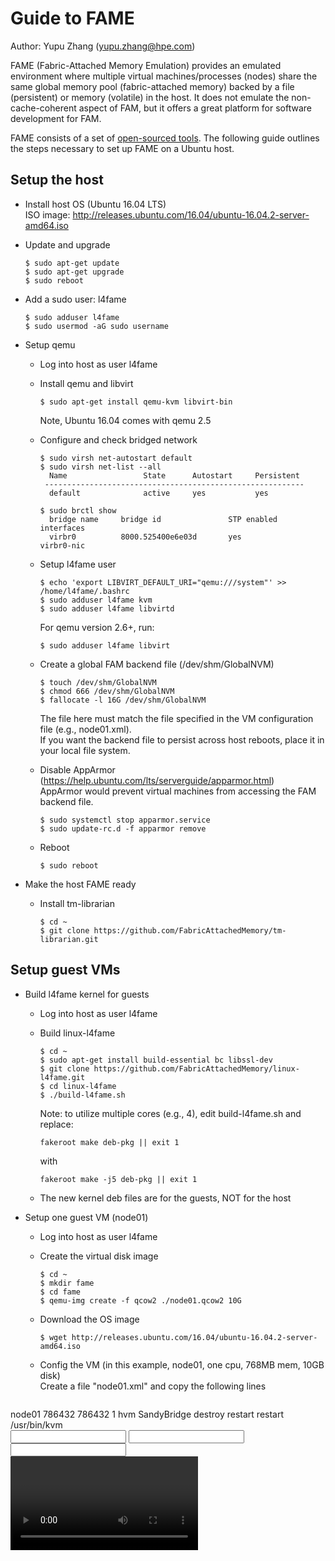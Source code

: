# Guide to FAME

Author: Yupu Zhang (yupu.zhang@hpe.com)

FAME (Fabric-Attached Memory Emulation) provides an emulated environment where multiple virtual
machines/processes (nodes) share the same global memory pool (fabric-attached memory) backed by a
file (persistent) or memory (volatile) in the host. It does not emulate the non-cache-coherent
aspect of FAM, but it offers a great platform for software development for FAM.

FAME consists of a set of [open-sourced tools](https://github.com/FabricAttachedMemory). The
following guide outlines the steps necessary to set up FAME on a Ubuntu host.

## Setup the host

- Install host OS (Ubuntu 16.04 LTS)  
  ISO image: http://releases.ubuntu.com/16.04/ubuntu-16.04.2-server-amd64.iso

- Update and upgrade
  ```
  $ sudo apt-get update
  $ sudo apt-get upgrade
  $ sudo reboot
  ```

- Add a sudo user: l4fame
  ```
  $ sudo adduser l4fame
  $ sudo usermod -aG sudo username
  ```

- Setup qemu
  - Log into host as user l4fame
  - Install qemu and libvirt
    ```
    $ sudo apt-get install qemu-kvm libvirt-bin
    ```
    Note, Ubuntu 16.04 comes with qemu 2.5

  - Configure and check bridged network
    ```
    $ sudo virsh net-autostart default
    $ sudo virsh net-list --all
      Name                 State      Autostart     Persistent
     ----------------------------------------------------------
      default              active     yes           yes

    $ sudo brctl show
      bridge name     bridge id               STP enabled     interfaces
      virbr0          8000.525400e6e03d       yes             virbr0-nic
    ```

  - Setup l4fame user
    ```
    $ echo 'export LIBVIRT_DEFAULT_URI="qemu:///system"' >> /home/l4fame/.bashrc
    $ sudo adduser l4fame kvm
    $ sudo adduser l4fame libvirtd
    ```
    For qemu version 2.6+, run:
    ```
    $ sudo adduser l4fame libvirt
    ```

  - Create a global FAM backend file (/dev/shm/GlobalNVM)
    ```
    $ touch /dev/shm/GlobalNVM
    $ chmod 666 /dev/shm/GlobalNVM
    $ fallocate -l 16G /dev/shm/GlobalNVM
    ```
    The file here must match the file specified in the VM configuration file (e.g., node01.xml).  
    If you want the backend file to persist across host reboots, place it in your local file system.

  - Disable AppArmor (https://help.ubuntu.com/lts/serverguide/apparmor.html)  
    AppArmor would prevent virtual machines from accessing the FAM backend file.
    ```
    $ sudo systemctl stop apparmor.service
    $ sudo update-rc.d -f apparmor remove
    ```

  - Reboot
    ```
    $ sudo reboot
    ```

- Make the host FAME ready
  - Install tm-librarian

    ```
    $ cd ~
    $ git clone https://github.com/FabricAttachedMemory/tm-librarian.git
    ```

## Setup guest VMs

- Build l4fame kernel for guests
  - Log into host as user l4fame
  - Build linux-l4fame

    ```
    $ cd ~
    $ sudo apt-get install build-essential bc libssl-dev
    $ git clone https://github.com/FabricAttachedMemory/linux-l4fame.git
    $ cd linux-l4fame
    $ ./build-l4fame.sh
    ```
    Note: to utilize multiple cores (e.g., 4), edit build-l4fame.sh and replace:
    ```
    fakeroot make deb-pkg || exit 1
    ```
    with
    ```
    fakeroot make -j5 deb-pkg || exit 1
    ```

  - The new kernel deb files are for the guests, NOT for the host

- Setup one guest VM (node01)
  - Log into host as user l4fame
  - Create the virtual disk image

    ```
    $ cd ~
    $ mkdir fame
    $ cd fame
    $ qemu-img create -f qcow2 ./node01.qcow2 10G
    ```

  - Download the OS image

    ```
    $ wget http://releases.ubuntu.com/16.04/ubuntu-16.04.2-server-amd64.iso
    ```

  - Config the VM (in this example, node01, one cpu, 768MB mem, 10GB disk)  
    Create a file "node01.xml" and copy the following lines

    ```
<domain type='kvm' xmlns:qemu='http://libvirt.org/schemas/domain/qemu/1.0'>
  <name>node01</name>
  <memory unit='KiB'>786432</memory>
  <currentMemory unit='KiB'>786432</currentMemory>
  <vcpu placement='static'>1</vcpu>
  <os>
    <type arch='x86_64' machine='pc-i440fx-2.1'>hvm</type>
    <boot dev='cdrom'/>
    <boot dev='hd'/>
  </os>
  <features>
    <acpi/>
    <apic/>
    <pae/>
  </features>
  <cpu mode='custom' match='exact'>
    <model fallback='allow'>SandyBridge</model>
  </cpu>
  <clock offset='utc'>
    <timer name='rtc' tickpolicy='catchup'/>
    <timer name='pit' tickpolicy='delay'/>
    <timer name='hpet' present='no'/>
  </clock>
  <on_poweroff>destroy</on_poweroff>
  <on_reboot>restart</on_reboot>
  <on_crash>restart</on_crash>
  <pm>
    <suspend-to-mem enabled='no'/>
    <suspend-to-disk enabled='no'/>
  </pm>
  <devices>
    <emulator>/usr/bin/kvm</emulator>
    <disk type='file' device='cdrom'>
      <driver name='qemu' type='raw'/>
      <source file='/home/l4fame/fame/ubuntu-16.04.2-server-amd64.iso'/>
      <target dev='hdc' bus='ide'/>
      <readonly/>
      <address type='drive' controller='0' bus='1' unit='0'/>
    </disk>
    <disk type='file' device='disk'>
      <driver name='qemu' type='qcow2'/>
      <source file='/home/l4fame/fame/node01.qcow2'/>
      <target dev='vda' bus='virtio'/>
      <address type='pci' domain='0x0000' bus='0x00' slot='0x07' function='0x0'/>
    </disk>
    <controller type='usb' index='0' model='ich9-ehci1'>
      <address type='pci' domain='0x0000' bus='0x00' slot='0x05' function='0x7'/>
    </controller>
    <controller type='usb' index='0' model='ich9-uhci1'>
      <master startport='0'/>
      <address type='pci' domain='0x0000' bus='0x00' slot='0x05' function='0x0' multifunction='on'/>
    </controller>
    <controller type='usb' index='0' model='ich9-uhci2'>
      <master startport='2'/>
      <address type='pci' domain='0x0000' bus='0x00' slot='0x05' function='0x1'/>
    </controller>
    <controller type='usb' index='0' model='ich9-uhci3'>
      <master startport='4'/>
      <address type='pci' domain='0x0000' bus='0x00' slot='0x05' function='0x2'/>
    </controller>
    <controller type='pci' index='0' model='pci-root'/>
    <controller type='ide' index='0'>
      <address type='pci' domain='0x0000' bus='0x00' slot='0x01' function='0x1'/>
    </controller>
    <controller type='virtio-serial' index='0'>
      <address type='pci' domain='0x0000' bus='0x00' slot='0x06' function='0x0'/>
    </controller>
    <interface type='network'>
      <mac address='52:54:00:01:01:01'/>
      <source network='default'/>
      <model type='virtio'/>
      <address type='pci' domain='0x0000' bus='0x00' slot='0x03' function='0x0'/>
    </interface>
    <serial type='pty'>
      <target port='0'/>
    </serial>
    <console type='pty'>
      <target type='serial' port='0'/>
    </console>
    <channel type='spicevmc'>
      <target type='virtio' name='com.redhat.spice.0'/>
      <address type='virtio-serial' controller='0' bus='0' port='1'/>
    </channel>
    <input type='tablet' bus='usb'/>
    <input type='mouse' bus='ps2'/>
    <input type='keyboard' bus='ps2'/>
    <graphics type='spice' autoport='yes'/>
    <sound model='ich6'>
      <address type='pci' domain='0x0000' bus='0x00' slot='0x04' function='0x0'/>
    </sound>
    <video>
      <model type='qxl' ram='65536' vram='65536' heads='1'/>
      <address type='pci' domain='0x0000' bus='0x00' slot='0x02' function='0x0'/>
    </video>
    <redirdev bus='usb' type='spicevmc'>
    </redirdev>
    <redirdev bus='usb' type='spicevmc'>
    </redirdev>
    <redirdev bus='usb' type='spicevmc'>
    </redirdev>
    <redirdev bus='usb' type='spicevmc'>
    </redirdev>
    <memballoon model='virtio'>
      <address type='pci' domain='0x0000' bus='0x00' slot='0x08' function='0x0'/>
    </memballoon>
    <graphics type='vnc' port='-1' autoport='yes' keymap='en-us'/>
  </devices>
  <qemu:commandline>
    <qemu:arg value='-object'/>
    <qemu:arg value='memory-backend-file,size=16G,mem-path=/dev/shm/GlobalNVM,id=GlobalNVM,share=on'/>
    <qemu:arg value='-device'/>
    <qemu:arg value='ivshmem,x-memdev=GlobalNVM'/>
  </qemu:commandline>
</domain>
    ```

    Note: for qemu version 2.6+, replace

    ```
      <qemu:arg value='ivshmem,x-memdev=GlobalNVM'/>
    ```

    with

    ```
      <qemu:arg value='ivshmem-plain,memdev=GlobalNVM'/>
    ```

  - Add the VM
    ```
    $ virsh define node01.xml
    ```

  - Start the VM
    ```
    $ virsh start node01
    ```

  - Install VNC
    ```
    $ sudo apt-get install vnc4server xvnc4viewer
    ```

  - Connect to the VM through VNC  
    First find out the address and port:
    ```
    $ virsh vncdisplay node01
    ```
    Then run VNC viewer
    ```
    $ xvnc4viewer <host:port> &
    ```

  - Install the OS and create a new sudo user: l4fame

  - After OS is installed
    ```
    $ virsh shutdown node01
    $ virsh edit node01
    ```
    Comment out or remove the following line:
    ```
        <boot dev='cdrom'/>
    ```

  - Repeat these steps for every guest VM, but change the xml file name, the VM name and mac address in the xml file

- Make the guest FAME ready  
  In the host:
  - Log into host as user l4fame
  - Start a node VM (e.g., node01)

    ```
    $ virsh start node01
    ```

  - Get the VM's IP address (guest_ip_addr)

    ```
    $ virsh net-dhcp-leases default
    ```

  - Copy the l4fame deb files to the VM

    ```
    $ scp ~/*.deb guest_ip_addr:~/
    ```

  In the guest:
  - Log into the VM as user l4fame
  - Install l4fame kernel

    ```
    $ cd ~
    $ dpkg -i *.deb
    $ sudo reboot
    ```

  - Load zbridge module

    ```
    $ modprobe zbridge
    ```

  - Install tm-libfuse

    ```
    $ sudo apt-get install automake libtool gettext
    $ git clone https://github.com/FabricAttachedMemory/tm-libfuse.git
    $ cd tm-libfuse
    $ touch config.rpath
    $ ./makeconf.sh
    $ ./configure --libdir="/lib/x86_64-linux-gnu"
    $ make
    $ sudo make install
    ```

  - Install libpmem

    ```
    $ cd ~
    $ sudo apt-get install autoconf pkg-config doxygen graphviz
    $ git clone https://github.com/FabricAttachedMemory/nvml.git
    $ cd nvml
    $ make
    $ sudo make install
    ```

  - Install libfam-atomic

    ```
    $ cd ~
    $ sudo apt-get install autoconf autoconf-archive libtool
    $ sudo apt-get --no-install-recommends install asciidoc xsltproc xmlto
    $ git clone https://github.com/FabricAttachedMemory/libfam-atomic.git
    $ cd libfam-atomic
    $ bash autogen.sh
    $ ./configure
    $ make
    $ sudo make install
    ```

  - Install tm-librarian

    ```
    $ cd ~
    $ git clone https://github.com/FabricAttachedMemory/tm-librarian.git
    ```

## Configure FAME
- Log into host as user l4fame

- Make sure the FAM backend file still exists. If not, re-create the file (e.g., /dev/shm/GlobalNVM)

  ```
  $ touch /dev/shm/GlobalNVM
  $ chmod 666 /dev/shm/GlobalNVM
  $ fallocate -l 16G /dev/shm/GlobalNVM
  ```

  The file here must match the file specified in the VM configuration file (e.g., node01.xml).  
  If you want the backend file to persist across host reboots, place it in your local file system.

- Configure librarian (e.g., 4 nodes, 4GB per node)
  ```
  $ cd tm-librarian
  ```

  Create a config file (e.g., l4fame_book_data.ini) and add the following lines:

  ```
  [global]
  node_count = 4
  book_size_bytes = 8M
  nvm_size_per_node = 512B
  ```

  Create initial librarian database (e.g., l4fame.db) from the config file:

  ```
  $ ./book_register.py -d l4fame.db l4fame_book_data.ini
  ```

## Start FAME

- Run the librarian in the host
  - Log into host as user l4fame
  - Start librarian using the previously created librarian database (e.g., l4fame.db)

    ```
    $ cd tm-librarian
    $ ./librarian.py --db_file l4fame.db --verbose 3
    ```

- Run the librarian file system in each guest  
  In the host:
  - Log into host as user l4fame
  - Start guest VM (e.g., node01)

    ```
    $ virsh start node01
    ```

  - Get the host's IP address (host_ip_addr)

    ```
    $ ifconfig virbr0 | grep 'inet addr:' | cut -d: -f2 | awk '{ print $1}'
    ```

  - Get the guest's IP address (guest_ip_addr)

    ```
    $ virsh net-dhcp-leases default
    ```

  In the guest:
  - Log into each guest (e.g., node01) as user l4fame
  - Start the librarian file system (lfs)

    ```
    $ cd tm-librarian
    $ sudo ./lfs_fuse.py --hostname host_ip_addr --physloc 1:1:1
    ```

    Note, use 1:1:2, 1:1:3, and 1:1:4 for node 2, 3, and 4.

- Test if FAME is running correctly  
  In one guest (e.g., node01):
  - Log in as user l4fame
  - Write a message to a file/shelf in /lfs (e.g., /lfs/test)

    ```
    $ echo "hello from node01" > /lfs/test
    ```

  In another guest (e.g., node02):
  - Log in as user l4fame
  - Read the message in /lfs/test

    ```
    $ cat /lfs/test
    ```

    You should see "hello from node01".

  - Reply back using the same file/shelf:

    ```
    $ echo "hello from node02" > /lfs/test
    ```

  Back to the former guest (node01):
  - Check the message in /lfs/test

    ```
    $ cat /lfs/test
    ```

    You should now see "hello from node02"

- All set! Try out the FAM version of ALPS, NVMM, or RadixTree

## References
https://hlinux-web.us.rdlabs.hpecorp.net/dokuwiki/doku.php/l4tm:qemu_fabric_experience (internal)
